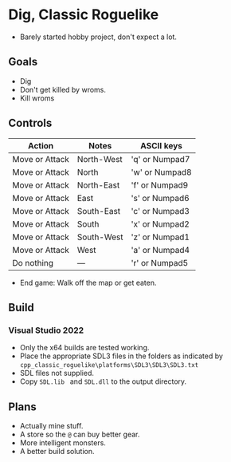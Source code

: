 # Dig, Classic Roguelike
- Barely started hobby project, don't expect a lot.
## Goals
- Dig
- Don't get killed by wroms.
- Kill wroms
## Controls
| Action         | Notes      | ASCII keys     |
| -------------- | ---------- | -------------- |
| Move or Attack | North-West | 'q' or Numpad7 |
| Move or Attack | North      | 'w' or Numpad8 |
| Move or Attack | North-East | 'f' or Numpad9 |
| Move or Attack | East       | 's' or Numpad6 |
| Move or Attack | South-East | 'c' or Numpad3 |
| Move or Attack | South      | 'x' or Numpad2 |
| Move or Attack | South-West | 'z' or Numpad1 |
| Move or Attack | West       | 'a' or Numpad4 |
| Do nothing     | —          | 'r' or Numpad5 |
- End game: Walk off the map or get eaten.
## Build
### Visual Studio 2022
- Only the x64 builds are tested working.
- Place the appropriate SDL3 files in the folders as indicated by `cpp_classic_roguelike\platforms\SDL3\SDL3\SDL3.txt`
- SDL files not supplied.
- Copy `SDL.lib ` and `SDL.dll` to the output directory.
## Plans
- Actually mine stuff.
- A store so the `@` can buy better gear.
- More intelligent monsters.
- A better build solution.
